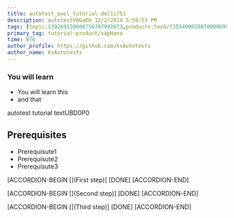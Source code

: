 ```yaml
---
title: autotest_pool_tutorial-del1i751
description: autotestV8GaEH_12/2/2019 5:59:53 PM
tags: [topic:139269250608756787992873,products:tech/73554900100700000996,tutorial:experience/advanced]
primary_tag: tutorial:product/sapHana
time: 876
author_profile: https://github.com/ksAutotests
author_name: ksAutotests
---
```

### You will learn
- You will learn this
- and that

autotest tutorial textUBD0P0

## Prerequisites
- Prerequisute1
- Prerequisute2
- Prerequisute3

[ACCORDION-BEGIN [](First step)]
[DONE]
[ACCORDION-END]

[ACCORDION-BEGIN [](Second step)]
[DONE]
[ACCORDION-END]

[ACCORDION-BEGIN [](Third step)]
[DONE]
[ACCORDION-END]

